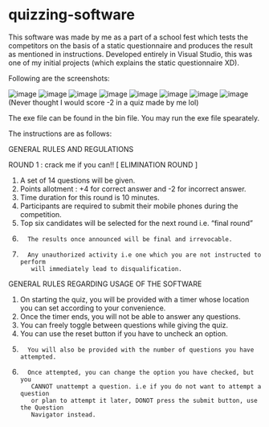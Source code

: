 # quizzing-software
This software was made by me as a part of a school fest which tests the competitors on the basis of a static questionnaire and produces the result as mentioned in instructions.
Developed entirely in Visual Studio, this was one of my initial projects (which explains the static questionnaire XD). 

Following are the screenshots:

![image](https://user-images.githubusercontent.com/73427395/140559019-0a4e6647-89ce-4a4b-84c8-a38d9fbba2e5.png)
![image](https://user-images.githubusercontent.com/73427395/140559172-37412eff-721e-4472-b01e-076f0cb7e465.png)
![image](https://user-images.githubusercontent.com/73427395/140559311-b42a757c-a368-4560-a6c3-d57a2b038d9c.png)
![image](https://user-images.githubusercontent.com/73427395/140559339-7b258bb2-6aab-4541-ad4c-6fe4856e5fda.png)
![image](https://user-images.githubusercontent.com/73427395/140559425-9279e4ee-cde4-4aa6-8737-2b07fced00ed.png)
![image](https://user-images.githubusercontent.com/73427395/140559515-5a50ae4a-d6de-4a46-8f1a-88915095c3d7.png)
![image](https://user-images.githubusercontent.com/73427395/140561356-c92f3675-9edd-4e01-ac63-aea97048677b.png)
![image](https://user-images.githubusercontent.com/73427395/140561466-0d606115-8b4e-4547-b816-da436caaad85.png)
(Never thought I would score -2 in a quiz made by me lol)

The exe file can be found in the bin file. You may run the exe file spearately.

The instructions are as follows:

GENERAL RULES AND REGULATIONS

ROUND 1 : crack me if you can!!  [ ELIMINATION ROUND ]
1.	A  set of 14 questions will be given.
2.	Points allotment : +4 for correct answer and -2 for incorrect answer.
3.	Time duration for this round is 10 minutes.
4.	Participants are required to submit their mobile phones during the competition.
5.	Top six candidates will be selected for the next round i.e. “final round” 
6.       The results once announced will be final and irrevocable.
7.       Any unauthorized activity i.e one which you are not instructed to perform 
          will immediately lead to disqualification.

GENERAL RULES REGARDING USAGE OF THE SOFTWARE

1.	On starting the quiz, you will be provided with a timer whose location
          you can set according to your convenience.
2.	Once the timer ends, you will not be able to answer any questions.
3.	You can freely toggle between questions while giving the quiz.
4.	You can use the reset button if you have to uncheck an option.
5.       You will also be provided with the number of questions you have attempted.
6.       Once attempted, you can change the option you have checked, but you 
          CANNOT unattempt a question. i.e if you do not want to attempt a question
          or plan to attempt it later, DONOT press the submit button, use the Question
          Navigator instead.





